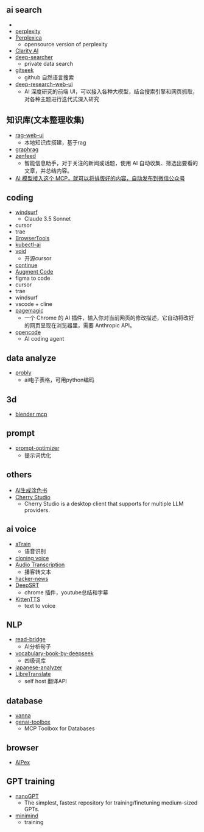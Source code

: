 
## ai search
+ [](https://onionai.so/)
+ [perplexity](https://www.perplexity.ai/discover)
+ [Perplexica](https://github.com/ItzCrazyKns/Perplexica)
    + opensource version of perplexity
+ [Clarity AI](https://github.com/mckaywrigley/clarity-ai)
+ [deep-searcher](https://github.com/zilliztech/deep-searcher)
    + private data search
+ [gitseek](https://gitseek.dev/)
    + github 自然语言搜索
+ [deep-research-web-ui](https://github.com/AnotiaWang/deep-research-web-ui)
    + AI 深度研究的前端 UI，可以接入各种大模型，结合搜索引擎和网页抓取，对各种主题进行迭代式深入研究

## 知识库(文本整理收集)
+ [rag-web-ui](https://github.com/rag-web-ui/rag-web-ui)
    + 本地知识库搭建，基于rag
+ [graphrag](https://github.com/microsoft/graphrag)
+ [zenfeed](https://github.com/glidea/zenfeed)
    + 智能信息助手，对于关注的新闻或话题，使用 AI 自动收集、筛选出要看的文章，并总结内容。
+ [AI 模型接入这个 MCP，就可以将排版好的内容，自动发布到微信公众号](https://github.com/caol64/wenyan-mcp)



## coding
+ [windsurf](https://codeium.com/windsurf)
    + Claude 3.5 Sonnet
+ cursor
+ trae
+ [BrowserTools](https://zhuanlan.zhihu.com/p/1901030414509913690)
+ [kubectl-ai](https://github.com/GoogleCloudPlatform/kubectl-ai)
+ [void](https://github.com/voideditor/void)
    + 开源cursor
+ [continue](https://docs.continue.dev/customize/tutorials/custom-code-rag)
+ [Augment Code](https://www.augmentcode.com/)
+ figma to code
+ cursor
+ trae
+ windsurf
+ vscode + cline
+ [pagemagic](https://github.com/khaledh/pagemagic)
    + 一个 Chrome 的 AI 插件，输入你对当前网页的修改描述，它自动将改好的网页呈现在浏览器里，需要 Anthropic API。
+ [opencode](https://github.com/sst/opencode)
    + AI coding agent

## data analyze
+ [probly](https://github.com/PragmaticMachineLearning/probly)
    + ai电子表格，可用python编码

## 3d
+ [blender mcp](https://github.com/ahujasid/blender-mcp)

## prompt
+ [prompt-optimizer](https://github.com/linshenkx/prompt-optimizer)
    + 提示词优化

## others
+ [AI生成涂色书](https://zcoloring.com/)
+ [Cherry Studio](https://github.com/CherryHQ/cherry-studio)
    +  Cherry Studio is a desktop client that supports for multiple LLM providers.

## ai voice
+ [aTrain](https://github.com/JuergenFleiss/aTrain)
    + 语音识别
+ [cloning voice](https://anyvoice.net/zh/ai-voice-cloning)
+ [Audio Transcription](https://podcast.zeabur.app/)
    + 播客转文本
+ [hacker-news](https://github.com/ccbikai/hacker-news?tab=readme-ov-file)
+ [DeepSRT]()
    + chrome 插件，youtube总结和字幕
+ [KittenTTS](https://github.com/KittenML/KittenTTS)
    + text to voice

## NLP
+ [read-bridge](https://github.com/WindChimeEcho/read-bridge)
    + AI分析句子
+ [vocabulary-book-by-deepseek](https://github.com/vxiaozhi/vocabulary-book-by-deepseek?tab=readme-ov-file)
    + 四级词库
+ [japanese-analyzer](https://github.com/cokice/japanese-analyzer)
+ [LibreTranslate](https://github.com/LibreTranslate/LibreTranslate)
    + self host 翻译API



## database
+ [vanna](https://github.com/vanna-ai/vanna)
+ [genai-toolbox](https://github.com/googleapis/genai-toolbox)
    + MCP Toolbox for Databases


## browser
+ [AIPex](https://github.com/AIPexStudio/AIPex)


## GPT training
+ [nanoGPT](https://github.com/karpathy/nanoGPT)
    + The simplest, fastest repository for training/finetuning medium-sized GPTs.
+ [minimind](https://github.com/jingyaogong/minimind)
    + training